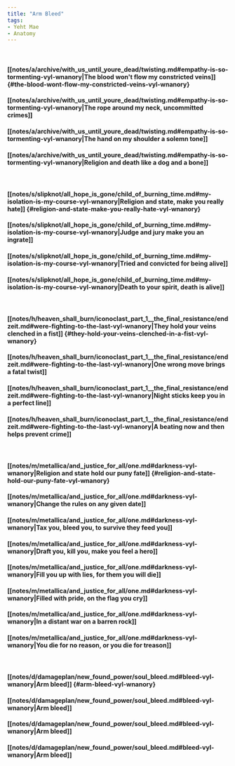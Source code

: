 ```yaml
---
title: "Arm Bleed"
tags:
- Yeht Mae
- Anatomy
---
```

&nbsp;
#### [[notes/a/archive/with_us_until_youre_dead/twisting.md#empathy-is-so-tormenting-vyl-wnanory|The blood won't flow my constricted veins]] {#the-blood-wont-flow-my-constricted-veins-vyl-wnanory}
#### [[notes/a/archive/with_us_until_youre_dead/twisting.md#empathy-is-so-tormenting-vyl-wnanory|The rope around my neck, uncommitted crimes]]
#### [[notes/a/archive/with_us_until_youre_dead/twisting.md#empathy-is-so-tormenting-vyl-wnanory|The hand on my shoulder a solemn tone]]
#### [[notes/a/archive/with_us_until_youre_dead/twisting.md#empathy-is-so-tormenting-vyl-wnanory|Religion and death like a dog and a bone]]
&nbsp;
#### [[notes/s/slipknot/all_hope_is_gone/child_of_burning_time.md#my-isolation-is-my-course-vyl-wnanory|Religion and state, make you really hate]] {#religion-and-state-make-you-really-hate-vyl-wnanory}
#### [[notes/s/slipknot/all_hope_is_gone/child_of_burning_time.md#my-isolation-is-my-course-vyl-wnanory|Judge and jury make you an ingrate]]
#### [[notes/s/slipknot/all_hope_is_gone/child_of_burning_time.md#my-isolation-is-my-course-vyl-wnanory|Tried and convicted for being alive]]
#### [[notes/s/slipknot/all_hope_is_gone/child_of_burning_time.md#my-isolation-is-my-course-vyl-wnanory|Death to your spirit, death is alive]]
&nbsp;
#### [[notes/h/heaven_shall_burn/iconoclast_part_1__the_final_resistance/endzeit.md#were-fighting-to-the-last-vyl-wnanory|They hold your veins clenched in a fist]] {#they-hold-your-veins-clenched-in-a-fist-vyl-wnanory}
#### [[notes/h/heaven_shall_burn/iconoclast_part_1__the_final_resistance/endzeit.md#were-fighting-to-the-last-vyl-wnanory|One wrong move brings a fatal twist]]
#### [[notes/h/heaven_shall_burn/iconoclast_part_1__the_final_resistance/endzeit.md#were-fighting-to-the-last-vyl-wnanory|Night sticks keep you in a perfect line]]
#### [[notes/h/heaven_shall_burn/iconoclast_part_1__the_final_resistance/endzeit.md#were-fighting-to-the-last-vyl-wnanory|A beating now and then helps prevent crime]]
&nbsp;
#### [[notes/m/metallica/and_justice_for_all/one.md#darkness-vyl-wnanory|Religion and state hold our puny fate]] {#religion-and-state-hold-our-puny-fate-vyl-wnanory}
#### [[notes/m/metallica/and_justice_for_all/one.md#darkness-vyl-wnanory|Change the rules on any given date]]
#### [[notes/m/metallica/and_justice_for_all/one.md#darkness-vyl-wnanory|Tax you, bleed you, to survive they feed you]]
#### [[notes/m/metallica/and_justice_for_all/one.md#darkness-vyl-wnanory|Draft you, kill you, make you feel a hero]]
#### [[notes/m/metallica/and_justice_for_all/one.md#darkness-vyl-wnanory|Fill you up with lies, for them you will die]]
#### [[notes/m/metallica/and_justice_for_all/one.md#darkness-vyl-wnanory|Filled with pride, on the flag you cry]]
#### [[notes/m/metallica/and_justice_for_all/one.md#darkness-vyl-wnanory|In a distant war on a barren rock]]
#### [[notes/m/metallica/and_justice_for_all/one.md#darkness-vyl-wnanory|You die for no reason, or you die for treason]]
&nbsp;
#### [[notes/d/damageplan/new_found_power/soul_bleed.md#bleed-vyl-wnanory|Arm bleed]] {#arm-bleed-vyl-wnanory}
#### [[notes/d/damageplan/new_found_power/soul_bleed.md#bleed-vyl-wnanory|Arm bleed]]
#### [[notes/d/damageplan/new_found_power/soul_bleed.md#bleed-vyl-wnanory|Arm bleed]]
#### [[notes/d/damageplan/new_found_power/soul_bleed.md#bleed-vyl-wnanory|Arm bleed]]
